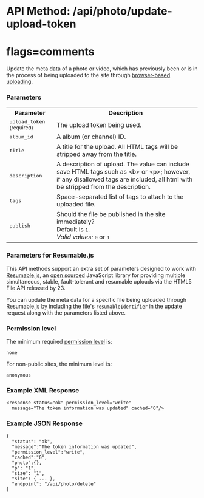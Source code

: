 # API Method: /api/photo/update-upload-token
# flags=comments

Update the meta data of a photo or video, which has previously been or is in the process of being uploaded to the site through [browser-based uploading](browser-based-uploads).

### Parameters

<table class="pretty">
  <tr><th>Parameter</th><th>Description</th></tr>
  <tr><td><tt>upload_token</tt> <small>(required)</small></td><td>The upload token being used.</td></tr>
  <tr><td><tt>album_id</tt></td><td>A album (or channel) ID.</td></tr>
  <tr><td><tt>title</tt></td><td>A title for the upload. All HTML tags will be stripped away from the title.</td></tr>
  <tr><td><tt>description</tt></td><td>A description of upload. The value can include save HTML tags such as &lt;b&gt; or &lt;p&gt;; however, if any disallowed tags are included, all html with be stripped from the description.</td></tr>
  <tr><td><tt>tags</tt></td><td>Space-separated list of tags to attach to the uploaded file.</td></tr>
  <tr><td><tt>publish</tt></td><td>Should the file be published in the site immediately?<br/>Default is <tt>1</tt>.<br/><i>Valid values:</i> <tt>0</tt> or <tt>1</tt></td></tr>
</table>


### Parameters for Resumable.js

This API methods support an extra set of parameters designed to work with [Resumable.js](https://github.com/23/Resumable.js), an [open sourced](http://www.23developer.com/opensource) JavaScript library for providing multiple simultaneous, stable, fault-tolerant and resumable uploads via the HTML5 File API released by 23.

You can update the meta data for a specific file being uploaded through Resumable.js by including the file's `resumableIdentifier` in the update request along with the parameters listed above.

### Permission level 

The minimum required [permission level](index#permission-level) is:

    none

For non-public sites, the minimum level is:

    anonymous

### Example XML Response

    <response status="ok" permission_level="write" 
      message="The token information was updated" cached="0"/>

### Example JSON Response

    {
      "status": "ok", 
      "message":"The token information was updated",
      "permission_level":"write",
      "cached":"0",
      "photo":{},
      "p": "1",
      "size": "1",
      "site": { ... },
      "endpoint": "/api/photo/delete"
    }

